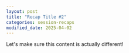 ```yaml
---
layout: post
title: "Recap Title #2"
categories: session-recaps
modified_date: 2025-04-02
---
```


Let's make sure this content is actually different!
